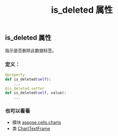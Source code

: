 ﻿---
title: is_deleted 属性
second_title: Aspose.Cells for Python via .NET API 参考文献
description:
type: docs
weight: 210
url: /zh/python-net/aspose.cells.charts/charttextframe/is_deleted/
is_root: false
---
## is_deleted 属性

指示是否删除此数据标签。
### 定义：
```python
@property
def is_deleted(self):
    ...
@is_deleted.setter
def is_deleted(self, value):
    ...
```

### 也可以看看
* 模块 [aspose.cells.charts](../../)
* 类 [ChartTextFrame](/cells/zh/python-net/aspose.cells.charts/charttextframe)
